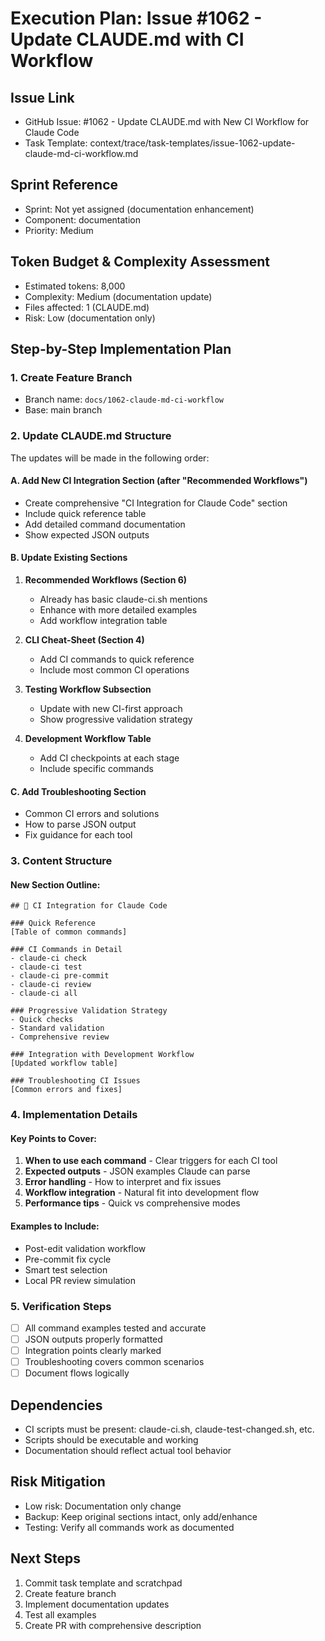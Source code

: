 # Execution Plan: Issue #1062 - Update CLAUDE.md with CI Workflow

## Issue Link
- GitHub Issue: #1062 - Update CLAUDE.md with New CI Workflow for Claude Code
- Task Template: context/trace/task-templates/issue-1062-update-claude-md-ci-workflow.md

## Sprint Reference
- Sprint: Not yet assigned (documentation enhancement)
- Component: documentation
- Priority: Medium

## Token Budget & Complexity Assessment
- Estimated tokens: 8,000
- Complexity: Medium (documentation update)
- Files affected: 1 (CLAUDE.md)
- Risk: Low (documentation only)

## Step-by-Step Implementation Plan

### 1. Create Feature Branch
- Branch name: `docs/1062-claude-md-ci-workflow`
- Base: main branch

### 2. Update CLAUDE.md Structure
The updates will be made in the following order:

#### A. Add New CI Integration Section (after "Recommended Workflows")
- Create comprehensive "CI Integration for Claude Code" section
- Include quick reference table
- Add detailed command documentation
- Show expected JSON outputs

#### B. Update Existing Sections
1. **Recommended Workflows (Section 6)**
   - Already has basic claude-ci.sh mentions
   - Enhance with more detailed examples
   - Add workflow integration table

2. **CLI Cheat-Sheet (Section 4)**
   - Add CI commands to quick reference
   - Include most common CI operations

3. **Testing Workflow Subsection**
   - Update with new CI-first approach
   - Show progressive validation strategy

4. **Development Workflow Table**
   - Add CI checkpoints at each stage
   - Include specific commands

#### C. Add Troubleshooting Section
- Common CI errors and solutions
- How to parse JSON output
- Fix guidance for each tool

### 3. Content Structure

#### New Section Outline:
```
## 🔧 CI Integration for Claude Code

### Quick Reference
[Table of common commands]

### CI Commands in Detail
- claude-ci check
- claude-ci test
- claude-ci pre-commit
- claude-ci review
- claude-ci all

### Progressive Validation Strategy
- Quick checks
- Standard validation
- Comprehensive review

### Integration with Development Workflow
[Updated workflow table]

### Troubleshooting CI Issues
[Common errors and fixes]
```

### 4. Implementation Details

#### Key Points to Cover:
1. **When to use each command** - Clear triggers for each CI tool
2. **Expected outputs** - JSON examples Claude can parse
3. **Error handling** - How to interpret and fix issues
4. **Workflow integration** - Natural fit into development flow
5. **Performance tips** - Quick vs comprehensive modes

#### Examples to Include:
- Post-edit validation workflow
- Pre-commit fix cycle
- Smart test selection
- Local PR review simulation

### 5. Verification Steps
- [ ] All command examples tested and accurate
- [ ] JSON outputs properly formatted
- [ ] Integration points clearly marked
- [ ] Troubleshooting covers common scenarios
- [ ] Document flows logically

## Dependencies
- CI scripts must be present: claude-ci.sh, claude-test-changed.sh, etc.
- Scripts should be executable and working
- Documentation should reflect actual tool behavior

## Risk Mitigation
- Low risk: Documentation only change
- Backup: Keep original sections intact, only add/enhance
- Testing: Verify all commands work as documented

## Next Steps
1. Commit task template and scratchpad
2. Create feature branch
3. Implement documentation updates
4. Test all examples
5. Create PR with comprehensive description
